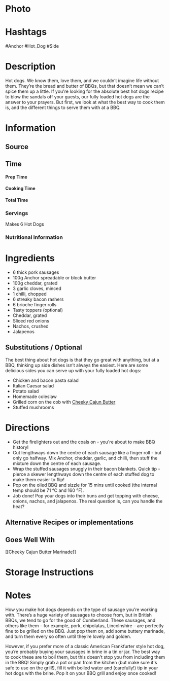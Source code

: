 # Photo

# Hashtags
#Anchor #Hot_Dog #Side 
# Description
Hot dogs. We know them, love them, and we couldn’t imagine life without them. They’re the bread and butter of BBQs, but that doesn’t mean we can’t spice them up a little. If you're looking for the absolute best hot dogs recipe to blow the sandals off your guests, our fully loaded hot dogs are the answer to your prayers. But first, we look at what the best way to cook them is, and the different things to serve them with at a BBQ.
# Information
## Source

## Time
#### Prep Time

#### Cooking Time

#### Total Time

### Servings
Makes 6 Hot Dogs
### Nutritional Information

# Ingredients
- 6 thick pork sausages
- 100g Anchor spreadable or block butter
- 100g cheddar, grated
- 3 garlic cloves, minced
- 1 chilli, chopped
- 6 streaky bacon rashers
- 6 brioche finger rolls
- Tasty toppers (optional)
- Cheddar, grated
- Sliced red onions
- Nachos, crushed
- Jalapenos
## Substitutions / Optional
The best thing about hot dogs is that they go great with anything, but at a BBQ, thinking up side dishes isn’t always the easiest. Here are some delicious sides you can serve up with your fully loaded hot dogs:

- Chicken and bacon pasta salad
- Italian Caesar salad
- Potato salad
- Homemade coleslaw
- Grilled corn on the cob with [Cheeky Cajun Butter](https://www.anchorbutter.co.uk/butter-recipes/cajun-butter-marinade/)
- Stuffed mushrooms
# Directions
- Get the firelighters out and the coals on - you're about to make BBQ history!
- Cut lengthways down the centre of each sausage like a finger roll - but only go halfway. Mix Anchor, cheddar, garlic, and chilli, then stuff the mixture down the centre of each sausage.
- Wrap the stuffed sausages snuggly in their bacon blankets. Quick tip - pierce a skewer lengthways down the centre of each stuffed dog to make them easier to flip!
- Pop on the oiled BBQ and sizzle for 15 mins until cooked (the internal temp should be 71 °C and 160 °F).
- Job done! Pop your dogs into their buns and get topping with cheese, onions, nachos, and jalapenos. The real question is, can you handle the heat?
## Alternative Recipes or implementations

## Goes Well With
[[Cheeky Cajun Butter Marinade]]

# Storage Instructions

# Notes
How you make hot dogs depends on the type of sausage you’re working with. There’s a huge variety of sausages to choose from, but in British BBQs, we tend to go for the good ol’ Cumberland. These sausages, and others like them – for example, pork, chipolatas, Lincolnshire – are perfectly fine to be grilled on the BBQ. Just pop them on, add some buttery marinade, and turn them every so often until they’re lovely and golden.

However, if you prefer more of a classic American Frankfurter style hot dog, you’re probably buying your sausages in brine in a tin or jar. The best way to cook these are to boil them, but this doesn’t stop you from including them in the BBQ! Simply grab a pot or pan from the kitchen (but make sure it's safe to use on the grill!), fill it with boiled water and (carefully!) tip in your hot dogs with the brine. Pop it on your BBQ grill and enjoy once cooked!
